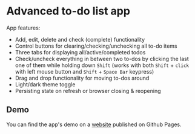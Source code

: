 # Advanced to-do list app

App features:

- Add, edit, delete and check (complete) functionality
- Control buttons for clearing/checking/unchecking all to-do items
- Three tabs for displaying all/active/completed todos
- Check/uncheck everything in between two to-dos by clicking the last one of them while holding down `Shift` (works with both `Shift` + `click` with left mouse button and `Shift` + `Space Bar` keypress)
- Drag and drop functionality for moving to-dos around
- Light/dark theme toggle
- Persisting state on refresh or browser closing & reopening

## Demo

You can find the app's demo on a [website](https://de-oz.github.io/vue3-advanced-todo-list/) published on Github Pages.
